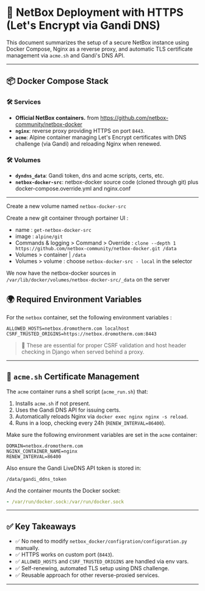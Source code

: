 # 📘 NetBox Deployment with HTTPS (Let's Encrypt via Gandi DNS)

This document summarizes the setup of a secure NetBox instance using Docker Compose, Nginx as a reverse proxy, and automatic TLS certificate management via `acme.sh` and Gandi's DNS API.

---

## 📦 Docker Compose Stack

### 🛠️ Services

- **Official NetBox containers.** from https://github.com/netbox-community/netbox-docker
- **`nginx`**: reverse proxy providing HTTPS on port `8443`.
- **`acme`**: Alpine container managing Let's Encrypt certificates with DNS challenge (via Gandi) and reloading Nginx when renewed.

### 🛠️ Volumes

- **`dyndns_data`**: Gandi token, dns and acme scripts, certs, etc.
- **`netbox-docker-src`**: netbox-docker source code (cloned through git) plus docker-compose.override.yml and nginx.conf
---

Create a new volume named `netbox-docker-src`

Create a new git container through portainer UI :
- name : `get-netbox-docker-src`
- image : `alpine/git`
- Commands & logging > Command > Override : `clone --depth 1 https://github.com/netbox-community/netbox-docker.git /data`
- Volumes > container | `/data`
- Volumes > volume : choose `netbox-docker-src - local` in the selector
 
We now have the netbox-docker sources in `/var/lib/docker/volumes/netbox-docker-src/_data` on the server

## 🌍 Required Environment Variables

For the `netbox` container, set the following environment variables :

```env
ALLOWED_HOSTS=netbox.dromotherm.com localhost
CSRF_TRUSTED_ORIGINS=https://netbox.dromotherm.com:8443
```

> 🔐 These are essential for proper CSRF validation and host header checking in Django when served behind a proxy.

---

## 🔁 `acme.sh` Certificate Management

The `acme` container runs a shell script (`acme_run.sh`) that:

1. Installs `acme.sh` if not present.
2. Uses the Gandi DNS API for issuing certs.
3. Automatically reloads Nginx via `docker exec nginx nginx -s reload`.
4. Runs in a loop, checking every 24h (`RENEW_INTERVAL=86400`).

Make sure the following environment variables are set in the `acme` container:

```env
DOMAIN=netbox.dromotherm.com
NGINX_CONTAINER_NAME=nginx
RENEW_INTERVAL=86400
```

Also ensure the Gandi LiveDNS API token is stored in:

```text
/data/gandi_ddns_token
```

And the container mounts the Docker socket:

```yaml
- /var/run/docker.sock:/var/run/docker.sock
```

---

## ✅ Key Takeaways

- ✅ No need to modify `netbox_docker/configration/configuration.py` manually.
- ✅ HTTPS works on custom port (`8443`).
- ✅ `ALLOWED_HOSTS` and `CSRF_TRUSTED_ORIGINS` are handled via env vars.
- ✅ Self-renewing, automated TLS setup using DNS challenge.
- ✅ Reusable approach for other reverse-proxied services.

---
